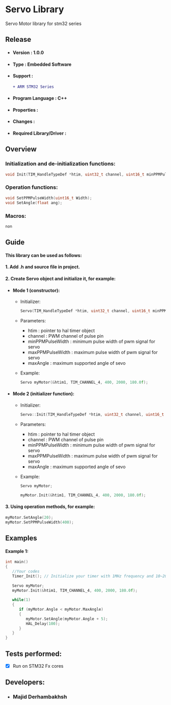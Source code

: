 # Servo Library
Servo Motor library for stm32 series

## Release
- #### Version : 1.0.0

- #### Type : Embedded Software

- #### Support :  
     ```diff  
     + ARM STM32 Series   
     ```

- #### Program Language : C++

- #### Properties :

- #### Changes :  

- #### Required Library/Driver :


## Overview 
### Initialization and de-initialization functions:
```c++
void Init(TIM_HandleTypeDef *htim, uint32_t channel, uint16_t minPPMPulseWidth, uint16_t maxPPMPulseWidth, float maxAngle);
``` 

### Operation functions:
```c++
void SetPPMPulseWidth(uint16_t Width);
void SetAngle(float ang);
``` 

### Macros:
```diff  
non   
```

## Guide

#### This library can be used as follows:
#### 1.  Add .h and source file in project.      
#### 2.  Create Servo object and initialize it, for example:  
- #### Mode 1 (constructor):  
   * Initializer:
      ```c++
      Servo(TIM_HandleTypeDef *htim, uint32_t channel, uint16_t minPPMPulseWidth, uint16_t maxPPMPulseWidth, float maxAngle);
      ``` 
   * Parameters:  
      * htim : pointer to hal timer object  
      * channel : PWM channel of pulse pin 
      * minPPMPulseWidth : minimum pulse width of pwm signal for servo  
      * maxPPMPulseWidth : maximum pulse width of pwm signal for servo  
      * maxAngle : maximum supported angle of sevo  
          
          
   * Example:
      ```c++  
      Servo myMotor(&htim1, TIM_CHANNEL_4, 400, 2000, 180.0f);
      ``` 
- #### Mode 2 (initializer function):  
   * Initializer:
      ```c++
      Servo::Init(TIM_HandleTypeDef *htim, uint32_t channel, uint16_t minPPMPulseWidth, uint16_t maxPPMPulseWidth, float maxAngle);
      ``` 
   * Parameters:  
      * htim : pointer to hal timer object  
      * channel : PWM channel of pulse pin 
      * minPPMPulseWidth : minimum pulse width of pwm signal for servo  
      * maxPPMPulseWidth : maximum pulse width of pwm signal for servo  
      * maxAngle : maximum supported angle of sevo  
          
          
   * Example:
      ```c++  
      Servo myMotor;
      
      myMotor.Init(&htim1, TIM_CHANNEL_4, 400, 2000, 180.0f);
      ``` 
     

#### 3.  Using operation methods, for example: 
        
```c++
myMotor.SetAngle(20);
myMotor.SetPPMPulseWidth(400);
```  
          
## Examples  

#### Example 1: 
   ```c++
   int main()
   {
      //Your codes
      Timer_Init(); // Initialize your timer with 1MHz frequency and 10~20ms period
      
      Servo myMotor;
      myMotor.Init(&htim1, TIM_CHANNEL_4, 400, 2000, 180.0f);
      
      while(1)
      {
         if (myMotor.Angle < myMotor.MaxAngle)
         {
            myMotor.SetAngle(myMotor.Angle + 5);
            HAL_Delay(100);
         }
      }
   }
   ```
    
## Tests performed:
- [x] Run on STM32 Fx cores

## Developers: 
- ### Majid Derhambakhsh
